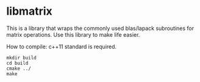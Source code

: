 # libmatrix

This is a library that wraps the commonly used blas/lapack subroutines for
matrix operations. Use this library to make life easier.

How to compile:
c++11 standard is required.
```
mkdir build
cd build
cmake ../
make
```
